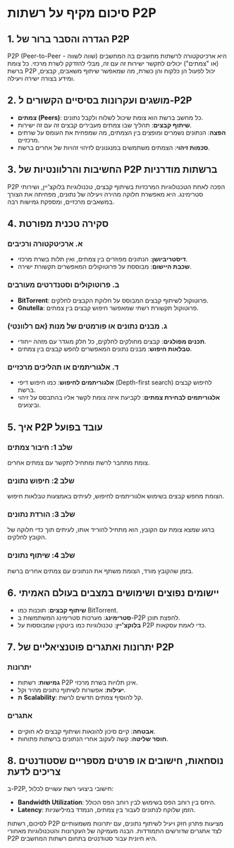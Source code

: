 # סיכום מקיף על רשתות P2P

## 1. הגדרה והסבר ברור של P2P
P2P (Peer-to-Peer - שווה לשווה) היא ארכיטקטורה לרשתות מחשבים בה המחשבים (או "צמתים") יכולים לתקשר ישירות זה עם זה, מבלי להזדקק לשרת מרכזי. כל צומת ברשת P2P יכול לפעול הן כלקוח והן כשרת, מה שמאפשר שיתוף משאבים, קבצים, ומידע בצורה ישירה ויעילה.

## 2. מושגים ועקרונות בסיסיים הקשורים ל-P2P
- **צמתים (Peers)**: כל מחשב ברשת הוא צומת שיכול לשלוח ולקבל נתונים.
- **שיתוף קבצים**: תהליך שבו צמתים מעבירים קבצים זה עם זה ישירות.
- **הפצה**: הנתונים נשמרים ומופצים בין הצמתים, מה שמפחית את העומס על שרתים מרכזיים.
- **סכמות זיהוי**: הצמתים משתמשים במנגנונים לזיהוי זהויות של אחרים ברשת.

## 3. החשיבות והרלוונטיות של P2P ברשתות מודרניות
P2P הפכה לאחת הטכנולוגיות המרכזיות בשיתוף קבצים, טכנולוגיות בלוקצ'יין, ושירותי סטרימינג. היא מאפשרת חלוקה מהירה ויעילה של נתונים, מפחיתה את הצורך במשאבים מרכזיים, ומספקת גמישות רבה.

## 4. סקירה טכנית מפורטת
### א. ארכיטקטורה ורכיבים
- **דיסטריביושן**: הנתונים מפוזרים בין צמתים, ואין תלות בשרת מרכזי.
- **שכבת היישום**: מבוססת על פרוטוקולים המאפשרים תקשורת ישירה.

### ב. פרוטוקולים וסטנדרטים מעורבים
- **BitTorrent**: פרוטוקול לשיתוף קבצים המבוסס על חלוקת הקבצים לחלקים.
- **Gnutella**: פרוטוקול תקשורת רשתי שמאפשר חיפוש קבצים בין צמתים.

### ג. מבנים נתונים או פורמטים של מנות (אם רלוונטי)
- **תכנים מפולגים**: קבצים מחולקים לחלקים, כל חלק מוגדר עם מזהה ייחודי.
- **טבלאות חיפוש**: מבנים נתונים המאפשרים לחפש קבצים בין צמתים.

### ד. אלגוריתמים או תהליכים מרכזיים
- **אלגוריתמים לחיפוש**: כמו חיפוש דיפי (Depth-first search) לחיפוש קבצים ברשת.
- **אלגוריתמים לבחירת צמתים**: לקביעת איזה צומת לקשר אליו בהתבסס על זיהוי וביצועים.

## 5. איך P2P עובד בפועל
### שלב 1: חיבור צמתים
צומת מתחבר לרשת ומתחיל לתקשר עם צמתים אחרים.

### שלב 2: חיפוש נתונים
הצומת מחפש קבצים בשימוש אלגוריתמים לחיפוש, לעיתים באמצעות טבלאות חיפוש.

### שלב 3: הורדת נתונים
ברגע שמצא צומת עם הקובץ, הוא מתחיל להוריד אותו, לעיתים תוך כדי חלוקה של הקובץ לחלקים.

### שלב 4: שיתוף נתונים
בזמן שהקובץ מורד, הצומת משתף את הנתונים עם צמתים אחרים ברשת.

## 6. יישומים נפוצים ושימושים במצבים בעולם האמיתי
- **שיתוף קבצים**: תוכנות כמו BitTorrent.
- **סטרימינג**: מערכות סטרימינג המשתמשות ב-P2P להפצת תוכן.
- **בלוקצ'יין**: טכנולוגיות כמו ביטקוין שמבוססות על P2P כדי לאמת עסקאות.

## 7. יתרונות ואתגרים פוטנציאליים של P2P
### יתרונות
- **גמישות**: רשתות P2P אינן תלויות בשרת מרכזי.
- **יעילות**: אפשרות לשיתוף נתונים מהיר וקל.
- **ת Scalability**: קל להוסיף צמתים חדשים לרשת.

### אתגרים
- **אבטחה**: קיים סיכון להונאות ושיתוף קבצים לא חוקיים.
- **חוסר שליטה**: קשה לעקוב אחרי הנתונים ברשתות פתוחות.

## 8. נוסחאות, חישובים או פרטים מספריים שסטודנטים צריכים לדעת
ב-P2P, חישובי ביצועי רשת עשויים לכלול:
- **Bandwidth Utilization**: היחס בין רוחב הפס בשימוש לבין רוחב הפס הכולל.
- **Latency**: הזמן שלוקח לנתונים לעבור בין צמתים, הנמדד במילישניות.

לסיכום, רשתות P2P מציעות פתרון חזק ויעיל לשיתוף נתונים, עם יתרונות משמעותיים לצד אתגרים שדורשים התמודדות. הבנה מעמיקה של העקרונות והטכנולוגיות מאחורי P2P היא חיונית עבור סטודנטים בתחום רשתות המחשבים.